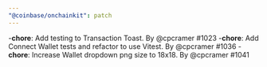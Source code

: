 ```yaml
---
"@coinbase/onchainkit": patch
---
```


-**chore**: Add testing to Transaction Toast. By @cpcramer #1023
-**chore**: Add Connect Wallet tests and refactor to use Vitest. By @cpcramer #1036
-**chore**: Increase Wallet dropdown png size to 18x18. By @cpcramer #1041
